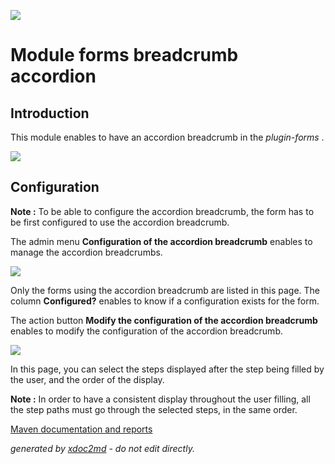 ![](http://dev.lutece.paris.fr/jenkins/buildStatus/icon?job=module-forms-breadcrumbaccordion-deploy)
# Module forms breadcrumb accordion

## Introduction

This module enables to have an accordion breadcrumb in the *plugin-forms* .

![](http://dev.lutece.paris.fr/plugins/module-forms-breadcrumbaccordion/images/BreadcrumAccordion_presentation.png)

## Configuration

 **Note :** To be able to configure the accordion breadcrumb, the form has to be first configured to use the accordion breadcrumb.

The admin menu **Configuration of the accordion breadcrumb** enables to manage the accordion breadcrumbs.

![](http://dev.lutece.paris.fr/plugins/module-forms-breadcrumbaccordion/images/BreadcrumAccordion_manage.png)

Only the forms using the accordion breadcrumb are listed in this page. The column **Configured?** enables to know if a configuration exists for the form.

The action button **Modify the configuration of the accordion breadcrumb** enables to modify the configuration of the accordion breadcrumb.

![](http://dev.lutece.paris.fr/plugins/module-forms-breadcrumbaccordion/images/BreadcrumAccordion_modify.png)

In this page, you can select the steps displayed after the step being filled by the user, and the order of the display.

 **Note :** In order to have a consistent display throughout the user filling, all the step paths must go through the selected steps, in the same order.


[Maven documentation and reports](http://dev.lutece.paris.fr/plugins/module-forms-breadcrumbaccordion/)



 *generated by [xdoc2md](https://github.com/lutece-platform/tools-maven-xdoc2md-plugin) - do not edit directly.*